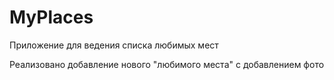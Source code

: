 # MyPlaces
Приложение для ведения списка любимых мест

Реализовано добавление нового "любимого места" с добавлением фото
